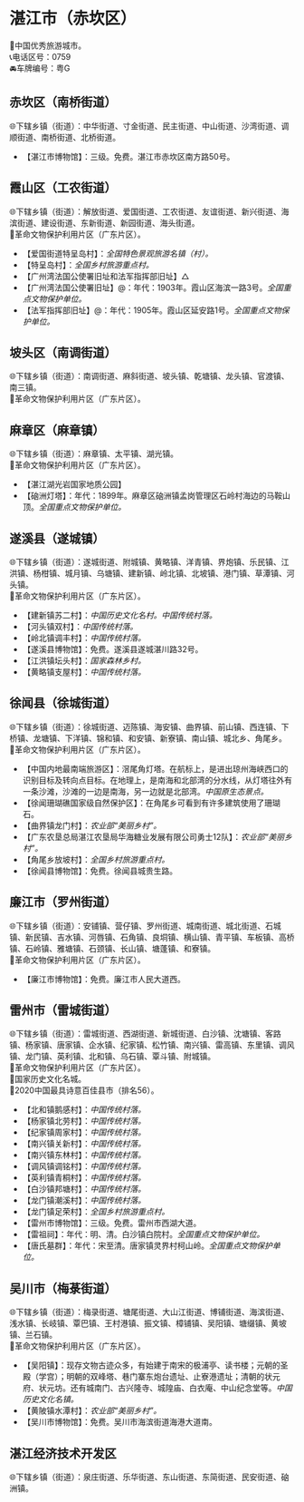 # 湛江市（赤坎区）  
🏅中国优秀旅游城市。   
📞电话区号：0759  
🚘车牌编号：粤G  

## 赤坎区（南桥街道）  
🌐下辖乡镇（街道）：中华街道、寸金街道、民主街道、中山街道、沙湾街道、调顺街道、南桥街道、北桥街道。    
  
* 【湛江市博物馆】：三级。免费。湛江市赤坎区南方路50号。   

## 霞山区（工农街道）  
🌐下辖乡镇（街道）：解放街道、爱国街道、工农街道、友谊街道、新兴街道、海滨街道、建设街道、东新街道、新园街道、海头街道。    
🚩革命文物保护利用片区（广东片区）。   
  
* 【爱国街道特呈岛村】：*全国特色景观旅游名镇（村）。*  
* 【特呈岛村】：*全国乡村旅游重点村。*  
* 【广州湾法国公使署旧址和法军指挥部旧址】△ 
* 【广州湾法国公使署旧址】@：年代：1903年。霞山区海滨一路3号。*全国重点文物保护单位。*    
* 【法军指挥部旧址】@：年代：1905年。霞山区延安路1号。*全国重点文物保护单位。*   

## 坡头区（南调街道）  
🌐下辖乡镇（街道）：南调街道、麻斜街道、坡头镇、乾塘镇、龙头镇、官渡镇、南三镇。    
🚩革命文物保护利用片区（广东片区）。   
  
## 麻章区（麻章镇）  
🌐下辖乡镇（街道）：麻章镇、太平镇、湖光镇。    
🚩革命文物保护利用片区（广东片区）。   
  
* 【湛江湖光岩国家地质公园】  
* 【硇洲灯塔】：年代：1899年。麻章区硇洲镇孟岗管理区石岭村海边的马鞍山顶。*全国重点文物保护单位。*   

## 遂溪县（遂城镇）  
🌐下辖乡镇（街道）：遂城街道、附城镇、黄略镇、洋青镇、界炮镇、乐民镇、江洪镇、杨柑镇、城月镇、乌塘镇、建新镇、岭北镇、北坡镇、港门镇、草潭镇、河头镇。      
🚩革命文物保护利用片区（广东片区）。   
  
* 【建新镇苏二村】：*中国历史文化名村。中国传统村落。*  
* 【河头镇双村】：*中国传统村落。*  
* 【岭北镇调丰村】：*中国传统村落。*  
* 【遂溪县博物馆】：免费。遂溪县遂城湛川路32号。   
* 【江洪镇坛头村】：*国家森林乡村。*    
* 【黄略镇支屋村】：*中国传统村落。*    
  
## 徐闻县（徐城街道）  
🌐下辖乡镇（街道）：徐城街道、迈陈镇、海安镇、曲界镇、前山镇、西连镇、下桥镇、龙塘镇、下洋镇、锦和镇、和安镇、新寮镇、南山镇、城北乡、角尾乡。  
🚩革命文物保护利用片区（广东片区）。   
  
* 【中国内地最南端旅游区】：滘尾角灯塔。在航标上，是进出琼州海峡西口的识别目标及转向点目标。在地理上，是南海和北部湾的分水线，从灯塔往外有一条沙滩，沙滩的一边是南海，另一边就是北部湾。*中国原生态景点。*  
* 【徐闻珊瑚礁国家级自然保护区】：在角尾乡可看到有许多建筑使用了珊瑚石。   
* 【曲界镇龙门村】：*农业部“美丽乡村”。*  
* 【广东农垦总局湛江农垦局华海糖业发展有限公司勇士12队】：*农业部“美丽乡村”。*  
* 【角尾乡放坡村】：*全国乡村旅游重点村。*  
* 【徐闻县博物馆】：免费。徐闻县城贵生路。   
  
## 廉江市（罗州街道）  
🌐下辖乡镇（街道）：安铺镇、营仔镇、罗州街道、城南街道、城北街道、石城镇、新民镇、吉水镇、河唇镇、石角镇、良垌镇、横山镇、青平镇、车板镇、高桥镇、石岭镇、雅塘镇、石颈镇、长山镇、塘蓬镇、和寮镇。   
🚩革命文物保护利用片区（广东片区）。   
  
* 【廉江市博物馆】：免费。廉江市人民大道西。   

## 雷州市（雷城街道）  
🌐下辖乡镇（街道）：雷城街道、西湖街道、新城街道、白沙镇、沈塘镇、客路镇、杨家镇、唐家镇、企水镇、纪家镇、松竹镇、南兴镇、雷高镇、东里镇、调风镇、龙门镇、英利镇、北和镇、乌石镇、覃斗镇、附城镇。   
🚩革命文物保护利用片区（广东片区）。   
🚩国家历史文化名城。     
🏅2020中国最具诗意百佳县市（排名56）。   
  
* 【北和镇鹅感村】：*中国传统村落。*  
* 【杨家镇北劳村】：*中国传统村落。*  
* 【纪家镇周家村】：*中国传统村落。*  
* 【南兴镇关新村】：*中国传统村落。*  
* 【南兴镇东林村】：*中国传统村落。*  
* 【调风镇调铭村】：*中国传统村落。*  
* 【英利镇青桐村】：*中国传统村落。*  
* 【白沙镇邦塘村】：*中国传统村落。*  
* 【龙门镇潮溪村】：*中国传统村落。*  
* 【龙门镇足荣村】：*全国乡村旅游重点村。*  
* 【雷州市博物馆】：三级。免费。雷州市西湖大道。   
* 【雷祖祠】：年代：明、清。白沙镇白院村。*全国重点文物保护单位。*    
* 【唐氏墓群】：年代：宋至清。唐家镇灵界村柯山岭。*全国重点文物保护单位。*    
  
## 吴川市（梅菉街道）  
🌐下辖乡镇（街道）：梅录街道、塘尾街道、大山江街道、博铺街道、海滨街道、浅水镇、长岐镇、覃巴镇、王村港镇、振文镇、樟铺镇、吴阳镇、塘缀镇、黄坡镇、兰石镇。    
🚩革命文物保护利用片区（广东片区）。   
  
* 【吴阳镇】：现存文物古迹众多，有始建于南宋的极浦亭、读书楼；元朝的圣殿（学宫）；明朝的双峰塔、巷门寨东炮台遗址、止寮港遗址；清朝的状元府、状元坊。还有城南门、古兴隆寺、城隍庙、白衣庵、中山纪念堂等。*中国历史文化名镇。*  
* 【黄陂镇水潭村】：*农业部“美丽乡村”。*  
* 【吴川市博物馆】：免费。吴川市海滨街道海港大道南。   

## 湛江经济技术开发区   
🌐下辖乡镇（街道）：泉庄街道、乐华街道、东山街道、东简街道、民安街道、硇洲镇。  